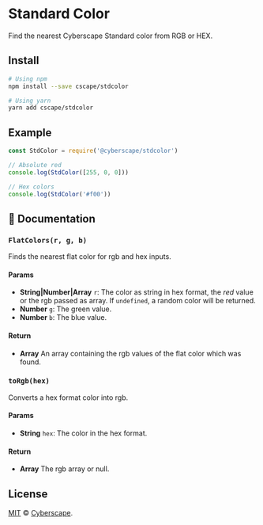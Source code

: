 # Standard Color

Find the nearest Cyberscape Standard color from RGB or HEX.

## Install

```sh
# Using npm
npm install --save cscape/stdcolor

# Using yarn
yarn add cscape/stdcolor
```

## Example

```js
const StdColor = require('@cyberscape/stdcolor')

// Absolute red
console.log(StdColor([255, 0, 0]))

// Hex colors
console.log(StdColor('#f00'))
```

## :memo: Documentation


### `FlatColors(r, g, b)`
Finds the nearest flat color for rgb and hex inputs.

#### Params

- **String|Number|Array** `r`: The color as string in hex format, the *red* value or the rgb passed as array. If `undefined`, a random color will be returned.
- **Number** `g`: The green value.
- **Number** `b`: The blue value.

#### Return
- **Array** An array containing the rgb values of the flat color which was found.

### `toRgb(hex)`
Converts a hex format color into rgb.

#### Params

- **String** `hex`: The color in the hex format.

#### Return
- **Array** The rgb array or null.

## License

[MIT](LICENSE) © [Cyberscape](https://cyberscape.co/).
